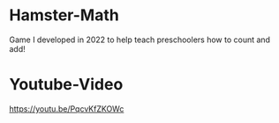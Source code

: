 # Hamster-Math
Game I developed in 2022 to help teach preschoolers how to count and add!

# Youtube-Video
https://youtu.be/PqcvKfZKOWc
